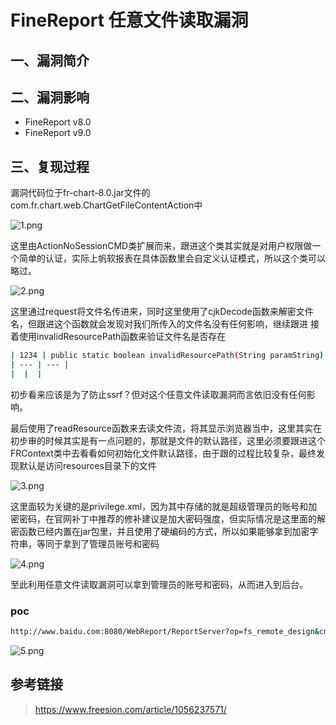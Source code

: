 # FineReport 任意文件读取漏洞

## 一、漏洞简介

## 二、漏洞影响

* FineReport v8.0
* FineReport v9.0

## 三、复现过程

漏洞代码位于fr-chart-8.0.jar文件的com.fr.chart.web.ChartGetFileContentAction中

![1.png](images/2020_05-22/cf66282db08b459f996415670f65e390.png)

这里由ActionNoSessionCMD类扩展而来，跟进这个类其实就是对用户权限做一个简单的认证，实际上帆软报表在具体函数里会自定义认证模式，所以这个类可以略过。

![2.png](images/2020_05-22/a55bdb4829824d3ead2c25eaf8ac9198.png)

这里通过request将文件名传进来，同时这里使用了cjkDecode函数来解密文件名，但跟进这个函数就会发现对我们所传入的文件名没有任何影响，继续跟进
接着使用invalidResourcePath函数来验证文件名是否存在


```bash
| 1234 | public static boolean invalidResourcePath(String paramString) { return (StringUtils.isEmpty(paramString) || paramString.indexOf(false) != -1) ? true : (paramString.startsWith("http") ? ((paramString.indexOf("127.0.0.1") != -1 || paramString.indexOf("localhost") != -1)) : ((paramString.indexOf("..") != -1 && paramString.split("\Q..\E").length > 3))); } |
| --- | --- |
|  |  |
```

初步看来应该是为了防止ssrf？但对这个任意文件读取漏洞而言依旧没有任何影响。

最后使用了readResource函数来去读文件流，将其显示浏览器当中，这里其实在初步审的时候其实是有一点问题的，那就是文件的默认路径，这里必须要跟进这个FRContext类中去看看如何初始化文件默认路径，由于跟的过程比较复杂，最终发现默认是访问resources目录下的文件

![3.png](images/2020_05-22/c274bcd690214794ac754e66ec14b358.png)

这里面较为关键的是privilege.xml，因为其中存储的就是超级管理员的账号和加密密码，在官网补丁中推荐的修补建议是加大密码强度，但实际情况是这里面的解密函数已经内置在jar包里，并且使用了硬编码的方式，所以如果能够拿到加密字符串，等同于拿到了管理员账号和密码

![4.png](images/2020_05-22/ccb3c5b9a2f846909c874541d785e4d9.png)

至此利用任意文件读取漏洞可以拿到管理员的账号和密码，从而进入到后台。

### poc

```bash
http://www.baidu.com:8080/WebReport/ReportServer?op=fs_remote_design&cmd=design_list_file&file_path=..&currentUserName=admin&currentUserId=1&isWebReport=true

```

![5.png](images/2020_05-22/0a20726a6492450e8e0bc8e98e1c928c.png)

## 参考链接

> https://www.freesion.com/article/1056237571/


